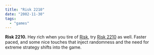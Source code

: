 ```yaml
---
title: "Risk 2210"
date: "2002-11-30"
tags: 
  - "games"
---
```


**Risk 2210.** Hey rich when you tire of [Risk](http://www.tongfamily.com/weblog/2002_11_01_archive.asp#85279344), try [Risk 2210](http://www.amazon.com/exec/obidos/tg/detail/-/B00005LL3I/qid=1038673358/sr=8-1/ref=sr_8_1/104-7929887-9967955?v=glance&s=toys&n=507846) as well. Faster paced, and some nice touches that inject randomness and the need for extreme strategy shifts into the game.
